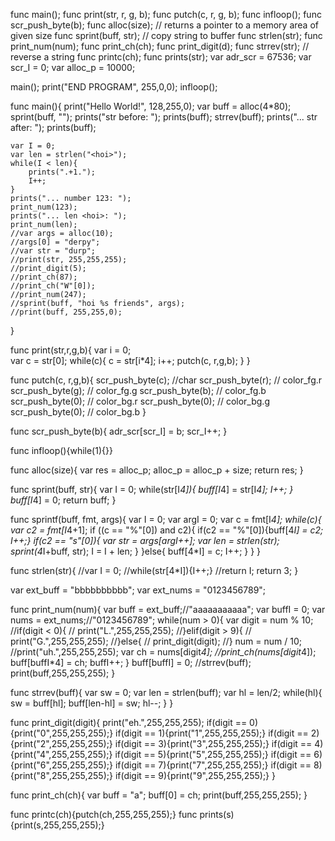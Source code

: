 func main();
func print(str, r, g, b);
func putch(c, r, g, b);
func infloop();
func scr_push_byte(b);
func alloc(size); // returns a pointer to a memory area of given size
func sprint(buff, str); // copy string to buffer
func strlen(str); 
func print_num(num);
func print_ch(ch);
func print_digit(d);
func strrev(str); // reverse a string
func printc(ch);
func prints(str);
var adr_scr = 67536;
var scr_I = 0;
var alloc_p = 10000;

main();
print("END PROGRAM", 255,0,0);
infloop();


func main(){
	print("Hello World!", 128,255,0);
	var buff = alloc(4*80);
	sprint(buff, "<hoi>");
	prints("str before: "); prints(buff);
	strrev(buff);
	prints("... str after: "); prints(buff);

	var I = 0;
	var len = strlen("<hoi>");
	while(I < len){
		prints(".+1.");
		I++;	
	}
	prints("... number 123: ");
	print_num(123);
	prints("... len <hoi>: ");
	print_num(len);
	//var args = alloc(10);
	//args[0] = "derpy";
	//var str = "durp";
	//print(str, 255,255,255);
	//print_digit(5);
	//print_ch(87);
	//print_ch("W"[0]);
	//print_num(247);
	//sprint(buff, "hoi %s friends", args);
	//print(buff, 255,255,0);
}

func print(str,r,g,b){
	var i = 0;	
	var c = str[0];
	while(c){
		c = str[i*4];
		i++;
		putch(c, r,g,b);
	}
}

func putch(c, r,g,b){
	scr_push_byte(c); //char
	scr_push_byte(r); // color_fg.r
	scr_push_byte(g); // color_fg.g
	scr_push_byte(b); // color_fg.b
	scr_push_byte(0); // color_bg.r
	scr_push_byte(0); // color_bg.g
	scr_push_byte(0); // color_bg.b
}

func scr_push_byte(b){
	adr_scr[scr_I] = b; scr_I++;
}

func infloop(){while(1){}}

func alloc(size){
	var res = alloc_p;
	alloc_p = alloc_p + size;
	return res;
}

func sprint(buff, str){
	var I = 0;
	while(str[I*4]){
		buff[I*4] = str[I*4];
		I++;
	}
	buff[I*4] = 0;
	return buff;
}

func sprintf(buff, fmt, args){
	var I = 0;
	var argI = 0;
	var c = fmt[I*4];
	while(c){
		var c2 = fmt[I*4+1];
		if ((c == "%"[0]) and c2){
			if(c2 == "%"[0]){buff[4*I] = c2; I++;}
			if(c2 == "s"[0]){
				var str = args[argI++];
				var len = strlen(str);
				sprint(4*I+buff, str);
				I = I + len;
			}
		}else{
			buff[4*I] = c; I++;
		}
	}
}

func strlen(str){
	//var I = 0;
	//while(str[4*I]){I++;}
	//return I;
	return 3;
}

var ext_buff = "bbbbbbbbbb";
var ext_nums = "0123456789";

func print_num(num){
	var buff = ext_buff;//"aaaaaaaaaaa";
	var buffI = 0;
	var nums = ext_nums;//"0123456789";
	while(num > 0){
		var digit = num % 10;
		//if(digit < 0){
		//	print("L.",255,255,255);
		//}elif(digit > 9){
		//	print("G.",255,255,255);
		//}else{
		//	print_digit(digit);
		//}
		num = num / 10;
		//print("uh.",255,255,255);
		var ch = nums[digit*4];
		//print_ch(nums[digit*4]);
		buff[buffI*4] = ch; buffI++;
	}
	buff[buffI] = 0;
	//strrev(buff);
	print(buff,255,255,255);
}


func strrev(buff){
	var sw = 0;
	var len = strlen(buff);
	var hl = len/2;
	while(hl){
		sw = buff[hl];
		buff[len-hl] = sw;
		hl--;
	}
}

func print_digit(digit){
	print("eh.",255,255,255);
	if(digit == 0){print("0",255,255,255);}
	if(digit == 1){print("1",255,255,255);}
	if(digit == 2){print("2",255,255,255);}
	if(digit == 3){print("3",255,255,255);}
	if(digit == 4){print("4",255,255,255);}
	if(digit == 5){print("5",255,255,255);}
	if(digit == 6){print("6",255,255,255);}
	if(digit == 7){print("7",255,255,255);}
	if(digit == 8){print("8",255,255,255);}
	if(digit == 9){print("9",255,255,255);}
}

func print_ch(ch){
	var buff = "a";
	buff[0] = ch;
	print(buff,255,255,255);
}

func printc(ch){putch(ch,255,255,255);}
func prints(s){print(s,255,255,255);}